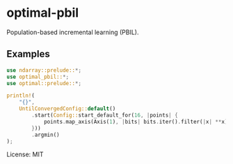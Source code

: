 # optimal-pbil

Population-based incremental learning (PBIL).

## Examples

```rust
use ndarray::prelude::*;
use optimal_pbil::*;
use optimal::prelude::*;

println!(
    "{}",
    UntilConvergedConfig::default()
        .start(Config::start_default_for(16, |points| {
            points.map_axis(Axis(1), |bits| bits.iter().filter(|x| **x).count())
        }))
        .argmin()
);
```

License: MIT
